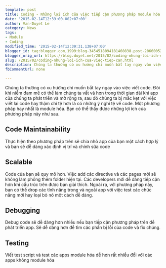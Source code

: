 ```yaml
---
template: post
title: Coding - Những lợi ích của việc tiếp cận phương pháp module hóa
date: '2015-02-14T12:39:00.002+07:00'
author: Van-Duyet Le
category: News
tags:
- Module
- Coding
modified_time: '2015-02-14T12:39:31.138+07:00'
blogger_id: tag:blogger.com,1999:blog-3454518094181460838.post-2066005298265408912
blogger_orig_url: https://blog.duyet.net/2015/02/coding-nhung-loi-ich-cua-viec-tiep-can.html
slug: /2015/02/coding-nhung-loi-ich-cua-viec-tiep-can.html
description: Chúng ta thường có xu hướng chỉ muốn bắt tay ngay vào việc viết code. Đôi khi niềm đam mê có thể làm chúng ta vất vả hơn trong thời gian dài khi app của chúng ta phát triển và mở rộng ra, sau đó chúng ta bị mắc kẹt với việc viết lại code hay thậm chí tệ hơn là có những ý nghĩ tệ về code. 
fbCommentUrl: none

---
```


Chúng ta thường có xu hướng chỉ muốn bắt tay ngay vào việc viết code. Đôi khi niềm đam mê có thể làm chúng ta vất vả hơn trong thời gian dài khi app của chúng ta phát triển và mở rộng ra, sau đó chúng ta bị mắc kẹt với việc viết lại code hay thậm chí tệ hơn là có những ý nghĩ tệ về code. 
Một phương pháp hay nhất là module hóa. Bạn có thể thấy được những lợi ích của phương pháp này như sau.
## Code Maintainability ##
Thực hiện theo phương pháp trên sẽ chia nhỏ app của bạn một cách hợp lý và bạn sẽ dễ dàng xác định vị trí và chỉnh sửa code

## Scalable ##
Code của bạn sẽ quy mô hơn. Việc add các directive và các pages mới sẽ không làm phồng thêm folder hiện tại. Các developers mới dễ dàng tiếp cận hơn khi cấu trúc trên được bạn giải thích. Ngoài ra, với phương pháp này, bạn có thể drop các tính năng trong và ngoài app với việc test các chức năng mới hay loại bỏ nó một cách dễ dàng.

## Debugging ##
Debug code sẽ dễ dàng hơn nhiều nếu bạn tiếp cận phương pháp trên để phát triển app. Sẽ dễ dàng hơn để tìm các phần bị lỗi của code và fix chúng.

## Testing ##
Viết test script và test các apps module hóa dễ hơn rất nhiều đối với các apps không module hóa

